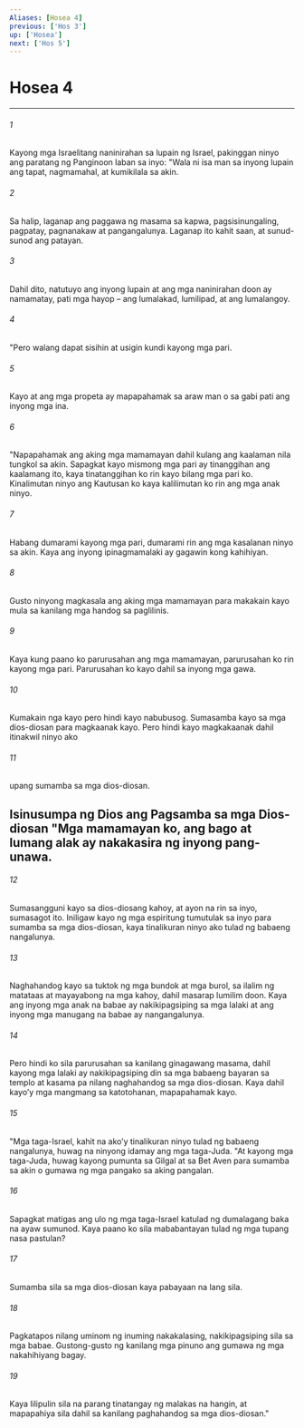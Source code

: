 ```yaml
---
Aliases: [Hosea 4]
previous: ['Hos 3']
up: ['Hosea']
next: ['Hos 5']
---
```

# Hosea 4

***






















###### 1 










Kayong mga Israelitang naninirahan sa lupain ng Israel, pakinggan ninyo ang paratang ng Panginoon laban sa inyo: "Wala ni isa man sa inyong lupain ang tapat, nagmamahal, at kumikilala sa akin. 





















###### 2 










Sa halip, laganap ang paggawa ng masama sa kapwa, pagsisinungaling, pagpatay, pagnanakaw at pangangalunya. Laganap ito kahit saan, at sunud-sunod ang patayan. 





















###### 3 










Dahil dito, natutuyo ang inyong lupain at ang mga naninirahan doon ay namamatay, pati mga hayop – ang lumalakad, lumilipad, at ang lumalangoy. 





















###### 4 










"Pero walang dapat sisihin at usigin kundi kayong mga pari. 





















###### 5 










Kayo at ang mga propeta ay mapapahamak sa araw man o sa gabi pati ang inyong mga ina. 





















###### 6 










"Napapahamak ang aking mga mamamayan dahil kulang ang kaalaman nila tungkol sa akin. Sapagkat kayo mismong mga pari ay tinanggihan ang kaalamang ito, kaya tinatanggihan ko rin kayo bilang mga pari ko. Kinalimutan ninyo ang Kautusan ko kaya kalilimutan ko rin ang mga anak ninyo. 





















###### 7 










Habang dumarami kayong mga pari, dumarami rin ang mga kasalanan ninyo sa akin. Kaya ang inyong ipinagmamalaki ay gagawin kong kahihiyan. 





















###### 8 










Gusto ninyong magkasala ang aking mga mamamayan para makakain kayo mula sa kanilang mga handog sa paglilinis. 





















###### 9 










Kaya kung paano ko parurusahan ang mga mamamayan, parurusahan ko rin kayong mga pari. Parurusahan ko kayo dahil sa inyong mga gawa. 





















###### 10 










Kumakain nga kayo pero hindi kayo nabubusog. Sumasamba kayo sa mga dios-diosan para magkaanak kayo. Pero hindi kayo magkakaanak dahil itinakwil ninyo ako 





















###### 11 










upang sumamba sa mga dios-diosan.

## Isinusumpa ng Dios ang Pagsamba sa mga Dios-diosan "Mga mamamayan ko, ang bago at lumang alak ay nakakasira ng inyong pang-unawa. 





















###### 12 










Sumasangguni kayo sa dios-diosang kahoy, at ayon na rin sa inyo, sumasagot ito. Iniligaw kayo ng mga espiritung tumutulak sa inyo para sumamba sa mga dios-diosan, kaya tinalikuran ninyo ako tulad ng babaeng nangalunya. 





















###### 13 










Naghahandog kayo sa tuktok ng mga bundok at mga burol, sa ilalim ng matataas at mayayabong na mga kahoy, dahil masarap lumilim doon. Kaya ang inyong mga anak na babae ay nakikipagsiping sa mga lalaki at ang inyong mga manugang na babae ay nangangalunya. 





















###### 14 










Pero hindi ko sila parurusahan sa kanilang ginagawang masama, dahil kayong mga lalaki ay nakikipagsiping din sa mga babaeng bayaran sa templo at kasama pa nilang naghahandog sa mga dios-diosan. Kaya dahil kayoʼy mga mangmang sa katotohanan, mapapahamak kayo. 





















###### 15 










"Mga taga-Israel, kahit na akoʼy tinalikuran ninyo tulad ng babaeng nangalunya, huwag na ninyong idamay ang mga taga-Juda. "At kayong mga taga-Juda, huwag kayong pumunta sa Gilgal at sa Bet Aven para sumamba sa akin o gumawa ng mga pangako sa aking pangalan. 





















###### 16 










Sapagkat matigas ang ulo ng mga taga-Israel katulad ng dumalagang baka na ayaw sumunod. Kaya paano ko sila mababantayan tulad ng mga tupang nasa pastulan? 





















###### 17 










Sumamba sila sa mga dios-diosan kaya pabayaan na lang sila. 





















###### 18 










Pagkatapos nilang uminom ng inuming nakakalasing, nakikipagsiping sila sa mga babae. Gustong-gusto ng kanilang mga pinuno ang gumawa ng mga nakahihiyang bagay. 





















###### 19 










Kaya lilipulin sila na parang tinatangay ng malakas na hangin, at mapapahiya sila dahil sa kanilang paghahandog sa mga dios-diosan."
